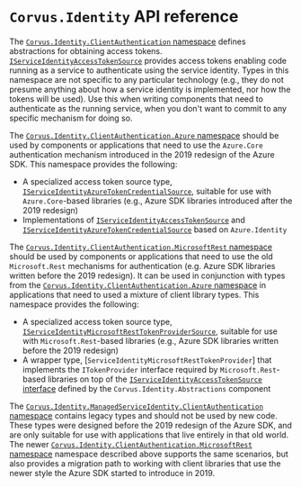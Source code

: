 # `Corvus.Identity` API reference

The [`Corvus.Identity.ClientAuthentication` namespace](xref:Corvus.Identity.ClientAuthentication) defines abstractions for obtaining access tokens. [`IServiceIdentityAccessTokenSource`](xref:Corvus.Identity.ClientAuthentication.IServiceIdentityAccessTokenSource) provides access tokens enabling code running as a service to authenticate using the service identity. Types in this namespace are not specific to any particular technology (e.g., they do not presume anything about how a service identity is implemented, nor how the tokens will be used). Use this when writing components that need to authenticate as the running service, when you don't want to commit to any specific mechanism for doing so.

The [`Corvus.Identity.ClientAuthentication.Azure` namespace](xref:Corvus.Identity.ClientAuthentication.Azure) should be used by components or applications that need to use the `Azure.Core` authentication mechanism introduced in the 2019 redesign of the Azure SDK. This namespace provides the following:

* A specialized access token source type, [`IServiceIdentityAzureTokenCredentialSource`](xref:Corvus.Identity.ClientAuthentication.Azure.IServiceIdentityAzureTokenCredentialSource), suitable for use with `Azure.Core`-based libraries (e.g., Azure SDK libraries introduced after the 2019 redesign)
* Implementations of [`IServiceIdentityAccessTokenSource`](xref:Corvus.Identity.ClientAuthentication.IServiceIdentityAccessTokenSource) and [`IServiceIdentityAzureTokenCredentialSource`](xref:Corvus.Identity.ClientAuthentication.Azure.IServiceIdentityAzureTokenCredentialSource) based on `Azure.Identity`

The [`Corvus.Identity.ClientAuthentication.MicrosoftRest` namespace](xref:Corvus.Identity.ClientAuthentication.MicrosoftRest) should be used by components or applications that need to use the old `Microsoft.Rest` mechanisms for authentication (e.g. Azure SDK libraries written before the 2019 redesign). It can be used in conjunction with types from the [`Corvus.Identity.ClientAuthentication.Azure` namespace](xref:Corvus.Identity.ClientAuthentication.Azure) in applications that need to used a mixture of client library types. This namespace provides the following:

* A specialized access token source type, [`IServiceIdentityMicrosoftRestTokenProviderSource`](xref:Corvus.Identity.ClientAuthentication.MicrosoftRest.IServiceIdentityMicrosoftRestTokenProviderSource), suitable for use with `Microsoft.Rest`-based libraries (e.g., Azure SDK libraries written before the 2019 redesign)
* A wrapper type, [`ServiceIdentityMicrosoftRestTokenProvider`] that implements the `ITokenProvider` interface required by `Microsoft.Rest`-based libraries on top of the [`IServiceIdentityAccessTokenSource` interface](xref:Corvus.Identity.ClientAuthentication.IServiceIdentityAccessTokenSource) defined by the `Corvus.Identity.Abstractions` component

The [`Corvus.Identity.ManagedServiceIdentity.ClientAuthentication` namespace](xref:Corvus.Identity.ManagedServiceIdentity.ClientAuthentication) contains legacy types and should not be used by new code. These types were designed before the 2019 redesign of the Azure SDK, and are only suitable for use with applications that live entirely in that old world. The newer [`Corvus.Identity.ClientAuthentication.MicrosoftRest` namespace](xref:Corvus.Identity.ClientAuthentication.MicrosoftRest) namespace described above supports the same scenarios, but also provides a migration path to working with client libraries that use the newer style the Azure SDK started to introduce in 2019.